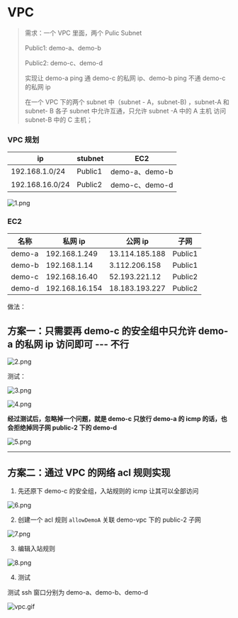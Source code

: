 # VPC

>  需求：一个 VPC 里面，两个 Pulic Subnet
>
>  Public1: demo-a、demo-b
>
>  Public2: demo-c、demo-d
>
>  实现让 demo-a ping 通 demo-c 的私网 ip、demo-b ping 不通 demo-c 的私网 ip
>
>  
>
>  在一个 VPC 下的两个 subnet 中（subnet - A，subnet-B) ，subnet-A 和 subnet- B 各子 subnet 中允许互通，只允许 subnet -A 中的 A 主机 访问 subnet-B 中的 C 主机；

### VPC 规划

| ip              | stubnet | EC2            |
| --------------- | ------- | -------------- |
| 192.168.1.0/24  | Public1 | demo-a、demo-b |
| 192.168.16.0/24 | Public2 | demo-c、demo-d |

![1.png](https://s2.loli.net/2022/10/31/Cwy49hfqAQBUEVu.png)

### EC2 

| 名称   | 私网 ip        | 公网 ip        | 子网    |
| ------ | -------------- | -------------- | ------- |
| demo-a | 192.168.1.249  | 13.114.185.188 | Public1 |
| demo-b | 192.168.1.14   | 3.112.206.158  | Public1 |
| demo-c | 192.168.16.40  | 52.193.221.12  | Public2 |
| demo-d | 192.168.16.154 | 18.183.193.227 | Public2 |

做法：

## 方案一：只需要再 demo-c 的安全组中只允许 demo-a 的私网 ip 访问即可 --- 不行

![2.png](https://s2.loli.net/2022/10/31/zq1pNvGFewulSjc.png)

测试：

![3.png](https://s2.loli.net/2022/10/31/ZiTlEI6mkWGzHbf.png)

![4.png](https://s2.loli.net/2022/10/31/E1I9NhLXF2VYset.png)

**经过测试后，忽略掉一个问题，就是 demo-c 只放行 demo-a 的 icmp 的话，也会拒绝掉同子网 public-2 下的 demo-d**

![5.png](https://s2.loli.net/2022/10/31/WUDlbvK6OTioCeM.png)

------

## 方案二：通过 VPC 的网络 acl 规则实现

1. 先还原下 demo-c 的安全组，入站规则的 icmp 让其可以全部访问

![6.png](https://s2.loli.net/2022/10/31/p42vIfZRzrioN6k.png)

2. 创建一个 acl 规则 `allowDemoA` 关联 demo-vpc 下的 public-2 子网

![7.png](https://s2.loli.net/2022/10/31/WMmcKV85rPaIAZb.png)

3. 编辑入站规则

![8.png](https://s2.loli.net/2022/10/31/Ln1Mmy25DZud9ak.png)

4. 测试

测试 ssh 窗口分别为 demo-a、demo-b、demo-d

![vpc.gif](https://s2.loli.net/2022/10/31/Kvg3FCphTJMiX79.gif)